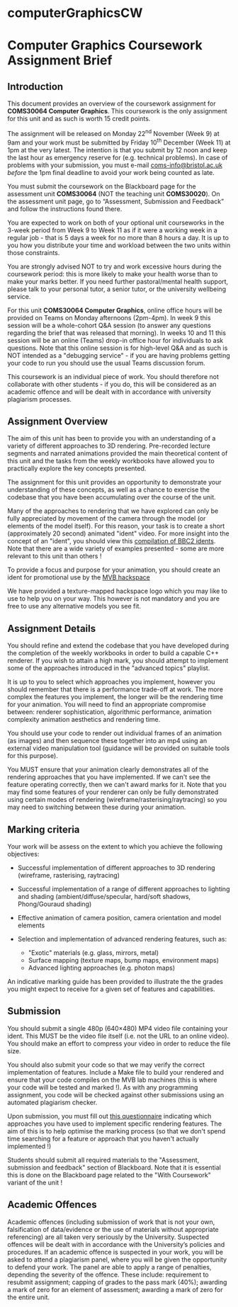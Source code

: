# computerGraphicsCW
# Computer Graphics Coursework Assignment Brief

## Introduction

This document provides an overview of the coursework assignment for
**COMS30064 Computer Graphics**. This coursework is the only assignment for this unit
and as such is worth 15 credit points.

The assignment will be released on Monday 22<sup>nd</sup> November (Week 9) at 9am and your work
must be submitted by Friday 10<sup>th</sup> December (Week 11) at 1pm at the very latest.
The intention is that you submit by 12 noon and keep the last hour as emergency reserve for
(e.g. technical problems). In case of problems with your submission, you must e-mail
coms-info@bristol.ac.uk _before_ the 1pm final deadline to avoid your work being counted as late.

You must submit the coursework on the Blackboard page for the assessment unit **COMS30064**
(NOT the teaching unit **COMS30020**). On the assessment unit page, go to “Assessment, Submission
and Feedback” and follow the instructions found there.

You are expected to work on both of your optional unit courseworks in the 3-week period
from Week 9 to Week 11 as if it were a working week in a regular job - that is 5 days a week
for no more than 8 hours a day. It is up to you how you distribute your time and workload
between the two units within those constraints.

You are strongly advised NOT to try and work excessive hours during the coursework period:
this is more likely to make your health worse than to make your marks better. If you need
further pastoral/mental health support, please talk to your personal tutor, a senior tutor,
or the university wellbeing service.

For this unit **COMS30064 Computer Graphics**, online office hours will be provided on Teams
on Monday afternoons (2pm-4pm). In week 9 this session will be a whole-cohort Q&A session
(to answer any questions regarding the brief that was released that morning). In weeks 10 and 11
this session will be an online (Teams) drop-in office hour for individuals to ask questions.
Note that this online session is for high-level Q&A and as such is NOT intended as a
"debugging service" - if you are having problems getting your code to run you should use the
usual Teams discussion forum.

This coursework is an individual piece of work. You should therefore not collaborate with
other students - if you do, this will be considered as an academic offence and will be dealt
with in accordance with university plagiarism processes.

## Assignment Overview

The aim of this unit has been to provide you with an understanding
of a variety of different approaches to 3D rendering. Pre-recorded lecture segments
and narrated animations provided the main theoretical content of this unit
and the tasks from the weekly workbooks have allowed you to practically explore
the key concepts presented.

The assignment for this unit provides an opportunity to demonstrate your
understanding of these concepts, as well as a chance to exercise the codebase
that you have been accumulating over the course of the unit.

Many of the approaches to rendering that we have explored can only be fully
appreciated by movement of the camera through the model (or elements of the model itself).
For this reason, your task is to create a short (approximately 20 second)
animated "ident" video. For more insight into the concept of an "ident", you should view this
[compilation of BBC2 idents](https://www.youtube.com/watch?v=nPnXQMlq2iM).
Note that there are a wide variety of examples presented - some are
more relevant to this unit than others !

To provide a focus and purpose for your animation, you should create an ident
for promotional use by the
[MVB hackspace](https://www.facebook.com/groups/363509640788223/)

We have provided a texture-mapped hackspace logo which you may
like to use to help you on your way. This however is not mandatory and you
are free to use any alternative models you see fit.

## Assignment Details

You should refine and extend the codebase that you have developed during the
completion of the weekly workbooks in order to build a capable C++ renderer.
If you wish to attain a high mark, you should attempt to implement some of
the approaches introduced in the "advanced topics" playlist.

It is up to you to select which approaches you implement, however you should
remember that there is a performance trade-off at work. The more complex
the features you implement, the longer will be the rendering time for your
animation. You will need to find an appropriate compromise between:
renderer sophistication, algorithmic performance, animation complexity
animation aesthetics and rendering time.

You should use your code to render out individual frames of an animation (as
images) and then sequence these together into an mp4 using an external video
manipulation tool (guidance will be provided on suitable tools for this purpose).

You MUST ensure that your animation clearly demonstrates all of the rendering
approaches that you have implemented. If we can't see the feature operating correctly,
then we can't award marks for it. Note that you may find some features of your
renderer can only be fully demonstrated using certain modes of rendering
(wireframe/rasterising/raytracing) so you may need to switching between these during
your animation.

## Marking criteria

Your work will be assess on the extent to which you achieve the following objectives:

- Successful implementation of different approaches to 3D rendering
(wireframe, rasterising, raytracing)

- Successful implementation of a range of different approaches to lighting and shading
(ambient/diffuse/specular, hard/soft shadows, Phong/Gouraud shading)

- Effective animation of camera position, camera orientation and model elements

- Selection and implementation of advanced rendering features, such as:
    - "Exotic" materials (e.g. glass, mirrors, metal)
    - Surface mapping (texture maps, bump maps, environment maps)
    - Advanced lighting approaches (e.g. photon maps)

An indicative marking guide has been provided to illustrate the
the grades you might expect to receive for a given set of features and capabilities.

## Submission

You should submit a single 480p (640×480) MP4 video file containing your ident.
This MUST be the video file itself (i.e. not the URL to an online video).
You should make an effort to compress your video in order to reduce the file size.

You should also submit your code so that we may verify the correct implementation of
features. Include a Make file to build your rendered and ensure that your code compiles
on the MVB lab machines (this is where your code will be tested and marked !).
As with any programming assignment, you code will be checked against other
submissions using an automated plagiarism checker.

Upon submission, you must fill out
[this questionnaire](https://forms.office.com/Pages/ResponsePage.aspx?id=MH_ksn3NTkql2rGM8aQVG37h-tXTP5NGqEknVplKlalUNjJKREFLNTJIWEpMUFc5SkY5OEpQSDZKQy4u)
indicating which approaches you have used to implement specific rendering features. The aim of this
is to help optimise the marking process (so that we don't spend time searching for a
feature or approach that you haven't actually implemented !)

Students should submit all required materials to the "Assessment, submission and
feedback" section of Blackboard. Note that it is essential this is done on the
Blackboard page related to the "With Coursework" variant of the unit !

## Academic Offences

Academic offences (including submission of work that is not your own, falsification
of data/evidence or the use of materials without appropriate referencing) are all
taken very seriously by the University. Suspected offences will be dealt with in
accordance with the University’s policies and procedures. If an academic offence
is suspected in your work, you will be asked to attend a plagiarism panel, where
you will be given the opportunity to defend your work. The panel are able to apply
a range of penalties, depending the severity of the offence. These include:
requirement to resubmit assignment; capping of grades to the pass mark (40%);
awarding a mark of zero for an element of assessment; awarding a mark of zero for the
entire unit.
